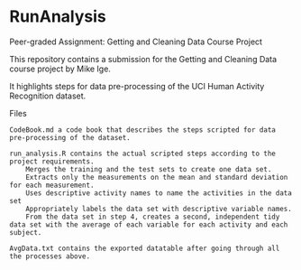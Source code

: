 # RunAnalysis

Peer-graded Assignment: Getting and Cleaning Data Course Project

This repository contains a submission for the Getting and Cleaning Data course project by Mike Ige. 

It highlights steps for data pre-processing of the UCI Human Activity Recognition dataset.

Files

    CodeBook.md a code book that describes the steps scripted for data pre-processing of the dataset.
	
    run_analysis.R contains the actual scripted steps according to the project requirements.
        Merges the training and the test sets to create one data set.
        Extracts only the measurements on the mean and standard deviation for each measurement.
        Uses descriptive activity names to name the activities in the data set
        Appropriately labels the data set with descriptive variable names.
        From the data set in step 4, creates a second, independent tidy data set with the average of each variable for each activity and each subject.

    AvgData.txt contains the exported datatable after going through all the processes above.

